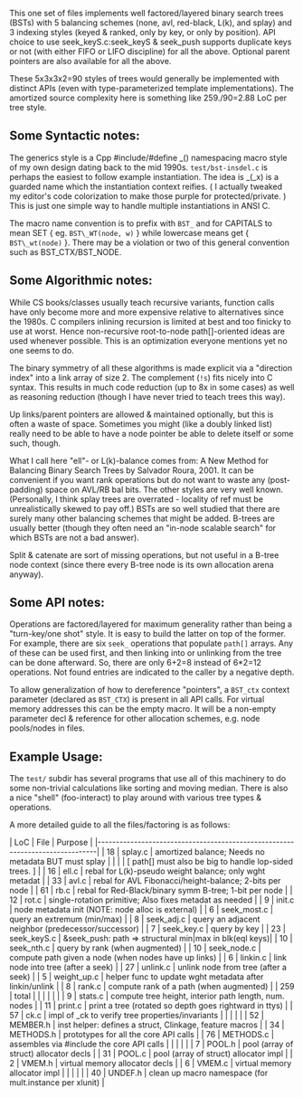 This one set of files implements well factored/layered binary search trees
(BSTs) with 5 balancing schemes (none, avl, red-black, L(k), and splay) and 3
indexing styles (keyed & ranked, only by key, or only by position).  API choice
to use seek\_keyS.c:seek\_keyS & seek\_push supports duplicate keys or not (with
either FIFO or LIFO discipline) for all the above.  Optional parent pointers are
also available for all the above.

These 5x3x3x2=90 styles of trees would generally be implemented with distinct
APIs (even with type-parameterized template implementations).  The amortized
source complexity here is something like 259./90=2.88 LoC per tree style.

Some Syntactic notes:
--------------------
The generics style is a Cpp #include/#define \_() namespacing macro style of my
own design dating back to the mid 1990s.  `test/bst-insdel.c` is perhaps the
easiest to follow example instantiation.  The idea is \_(\_x) is a guarded name
which the instantiation context reifies. ( I actually tweaked my editor's code
colorization to make those purple for protected/private. )  This is just one
simple way to handle multiple instantiations in ANSI C.

The macro name convention is to prefix with `BST_` and for CAPITALS to mean SET
{ eg. `BST\_WT(node, w)` } while lowercase means get { `BST\_wt(node)` }.  There
may be a violation or two of this general convention such as BST\_CTX/BST\_NODE.

Some Algorithmic notes:
----------------------
While CS books/classes usually teach recursive variants, function calls have
only become more and more expensive relative to alternatives since the 1980s.
C compilers inlining recursion is limited at best and too finicky to use at
worst.  Hence non-recursive root-to-node path[]-oriented ideas are used whenever
possible.  This is an optimization everyone mentions yet no one seems to do.

The binary symmetry of all these algorithms is made explicit via a "direction
index" into a link array of size 2.  The complement (`!s`) fits nicely into C
syntax.  This results in much code reduction (up to 8x in some cases) as well as
reasoning reduction (though I have never tried to teach trees this way).

Up links/parent pointers are allowed & maintained optionally, but this is often
a waste of space.  Sometimes you might (like a doubly linked list) really need
to be able to have a node pointer be able to delete itself or some such, though.

What I call here "ell"- or L(k)-balance comes from: A New Method for Balancing
Binary Search Trees by Salvador Roura, 2001.  It can be convenient if you want
rank operations but do not want to waste any (post-padding) space on AVL/RB bal
bits.  The other styles are very well known. (Personally, I think splay trees
are overrated - locality of ref must be unrealistically skewed to pay off.)
BSTs are so well studied that there are surely many other balancing schemes that
might be added.  B-trees are usually better (though they often need an "in-node
scalable search" for which BSTs are not a bad answer).

Split & catenate are sort of missing operations, but not useful in a B-tree node
context (since there every B-tree node is its own allocation arena anyway).

Some API notes:
--------------
Operations are factored/layered for maximum generality rather than being a
"turn-key/one shot" style.  It is easy to build the latter on top of the former.
For example, there are six `seek_` operations that populate `path[]` arrays.
Any of these can be used first, and then linking into or unlinking from the tree
can be done afterward.  So, there are only 6+2=8 instead of 6\*2=12 operations.
Not found entries are indicated to the caller by a negative depth.

To allow generalization of how to dereference "pointers", a `BST_ctx` context
parameter (declared as `BST_CTX`) is present in all API calls.  For virtual
memory addresses this can be the empty macro.  It will be a non-empty parameter
decl & reference for other allocation schemes, e.g. node pools/nodes in files.

Example Usage:
-------------
The `test/` subdir has several programs that use all of this machinery to do
some non-trivial calculations like sorting and moving median.  There is also a
nice "shell" (foo-interact) to play around with various tree types & operations.

A more detailed guide to all the files/factoring is as follows:

| LoC | File         | Purpose                                                 |
|------------------------------------------------------------------------------|
|  18 | splay.c      | amortized balance; Needs no metadata BUT must splay     |
|     |              | [ path[] must also be big to handle lop-sided trees.  ] |
|  16 | ell.c        | rebal for L(k)-pseudo weight balance; only wght metadat |
|  33 | avl.c        | rebal for AVL Fibonacci/height-balance; 2-bits per node |
|  61 | rb.c         | rebal for Red-Black/binary symm B-tree; 1-bit per node  |
|  12 | rot.c        | single-rotation primitive; Also fixes metadat as needed |
|   9 | init.c       | node metadata init (NOTE: node alloc is external)       |
|   6 | seek\_most.c | query an extremum (min/max)                             |
|   8 | seek\_adj.c  | query an adjacent neighbor (predecessor/successor)      |
|   7 | seek\_key.c  | query by key                                            |
|  23 | seek\_keyS.c | &seek\_push: path => structural min|max in blk(eql keys)|
|  10 | seek\_nth.c  | query by rank (when augmented)                          |
|  10 | seek\_node.c | compute path given a node (when nodes have up links)    |
|   6 | linkin.c     | link node into tree (after a seek)                      |
|  27 | unlink.c     | unlink node from tree (after a seek)                    |
|   5 | weight\_up.c | helper func to update wght metadata after linkin/unlink |
|   8 | rank.c       | compute rank of a path (when augmented)                 |
| 259 | total        |                                                         |
|     |              |                                                         |
|   9 | stats.c      | compute tree height, interior path length, num. nodes   |
|  11 | print.c      | print a tree (rotated so depth goes rightward in ttys)  |
|  57 | ck.c         | impl of \_ck to verify tree properties/invariants       |
|     |              |                                                         |
|  52 | MEMBER.h     | inst helper: defines a struct, Clinkage, feature macros |
|  34 | METHODS.h    | prototypes for all the core API calls                   |
|  76 | METHODS.c    | assembles via #include the core API calls               |
|     |              |                                                         |
|   7 | POOL.h       | pool (array of struct) allocator decls                  |
|  31 | POOL.c       | pool (array of struct) allocator impl                   |
|   2 | VMEM.h       | virtual memory allocator decls                          |
|   6 | VMEM.c       | virtual memory allocator impl                           |
|     |              |                                                         |
|  40 | UNDEF.h      | clean up macro namespace (for mult.instance per xlunit) |
